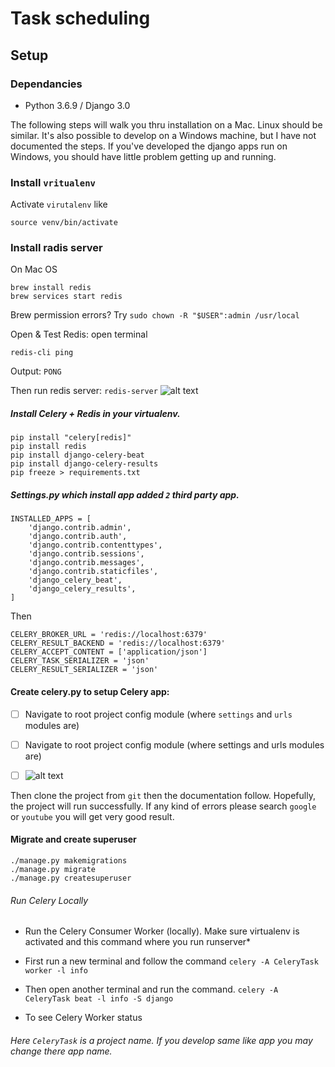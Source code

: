 # Task scheduling## Setup### Dependancies- Python 3.6.9 / Django 3.0The following steps will walk you thru installation on a Mac. Linux should be similar.It's also possible to develop on a Windows machine, but I have not documented the steps.If you've developed the django apps run on Windows, you should have little problem gettingup and running.### Install ```vritualenv```Activate `virutalenv` like```source venv/bin/activate```### Install radis server On Mac OS```brew install redisbrew services start redis```Brew permission errors? Try ```sudo chown -R "$USER":admin /usr/local```Open & Test Redis: open terminal```redis-cli ping```Output:```PONG```Then run redis server: ```redis-server```![alt text](<https://res.cloudinary.com/mbrsagor/image/upload/v1589358011/Screenshot_2020-05-13_at_2.16.29_PM_v9uglj.png>)##### Install Celery + Redis in your virtualenv.```pip install "celery[redis]"pip install redispip install django-celery-beatpip install django-celery-resultspip freeze > requirements.txt```##### Settings.py which install app added `2` third party app.````INSTALLED_APPS = [    'django.contrib.admin',    'django.contrib.auth',    'django.contrib.contenttypes',    'django.contrib.sessions',    'django.contrib.messages',    'django.contrib.staticfiles',    'django_celery_beat',    'django_celery_results',]````Then``````CELERY_BROKER_URL = 'redis://localhost:6379'CELERY_RESULT_BACKEND = 'redis://localhost:6379'CELERY_ACCEPT_CONTENT = ['application/json']CELERY_TASK_SERIALIZER = 'json'CELERY_RESULT_SERIALIZER = 'json'``````#### Create celery.py to setup Celery app:   - [ ] Navigate to root project config module (where `settings` and `urls` modules are)   - [ ] Navigate to root project config module (where settings and urls modules are)   - [ ] ![alt text](<https://res.cloudinary.com/mbrsagor/image/upload/v1589358693/celery_frfxio.png>)Then clone the project from `git` then the documentation follow. Hopefully, the project will run successfully. If any kind of errors please search `google` or `youtube` you will get very good result.  #### Migrate and create superuser```./manage.py makemigrations./manage.py migrate./manage.py createsuperuser```###### Run Celery Locally* Run the Celery Consumer Worker (locally). Make sure virtualenv is activated and this command where you run runserver*- First run a new terminal and follow the command`celery -A CeleryTask worker -l info`- Then open another terminal and run the command.`celery -A CeleryTask beat -l info -S django`* To see Celery Worker status###### Here `CeleryTask` is a project name. If you develop same like app you may change there app name.